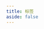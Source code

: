 ```yaml
---
title: 标签
aside: false
---
```


<TagsIndex />

<style>
.tags-container {
  flex-wrap: wrap;
  gap: 16px;
}
.tags-container a{
  margin: 0 !important;
}
</style>
